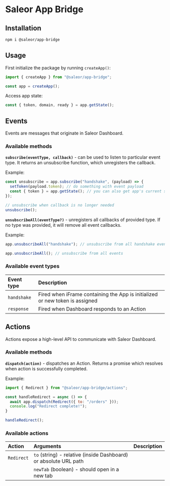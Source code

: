 # Saleor App Bridge

## Installation

```bash
npm i @saleor/app-bridge
```

## Usage

First initialize the package by running `createApp()`:
```js
import { createApp } from "@saleor/app-bridge";

const app = createApp();
```

Access app state:
```js
const { token, domain, ready } = app.getState();
```

## Events
Events are messages that originate in Saleor Dashboard.

### Available methods
**`subscribe(eventType, callback)`** - can be used to listen to particular event type. It returns an unsubscribe function, which unregisters the callback.

Example:
```js
const unsubscribe = app.subscribe("handshake", (payload) => {
  setToken(payload.token); // do something with event payload
  const { token } = app.getState(); // you can also get app's current state here
});

// unsubscribe when callback is no longer needed
unsubscribe();
```

**`unsubscribeAll(eventType?)`** - unregisters all callbacks of provided type. If no type was provided, it will remove all event callbacks.

Example:
```js
app.unsubscribeAll("handshake"); // unsubscribe from all handshake events

app.unsubscribeAll(); // unsubscribe from all events
```

### Available event types
| Event type  | Description                                                                  |
| :---------- | :--------------------------------------------------------------------------- |
| `handshake` | Fired when iFrame containing the App is initialized or new token is assigned |
| `response`  | Fired when Dashboard responds to an Action                                   |


## Actions
Actions expose a high-level API to communicate with Saleor Dashboard.

### Available methods
**`dispatch(action)`** - dispatches an Action. Returns a promise which resolves when action is successfully completed.

Example:
```js
import { Redirect } from "@saleor/app-bridge/actions";

const handleRedirect = async () => {
  await app.dispatch(Redirect({ to: "/orders" }));
  console.log("Redirect complete!");
}

handleRedirect();
```

### Available actions
| Action     | Arguments                                                        | Description |
| :--------- | :--------------------------------------------------------------- | :---------- |
| `Redirect` | `to` (string) - relative (inside Dashboard) or absolute URL path |             |
|            | `newTab` (boolean) - should open in a new tab                    |             |

